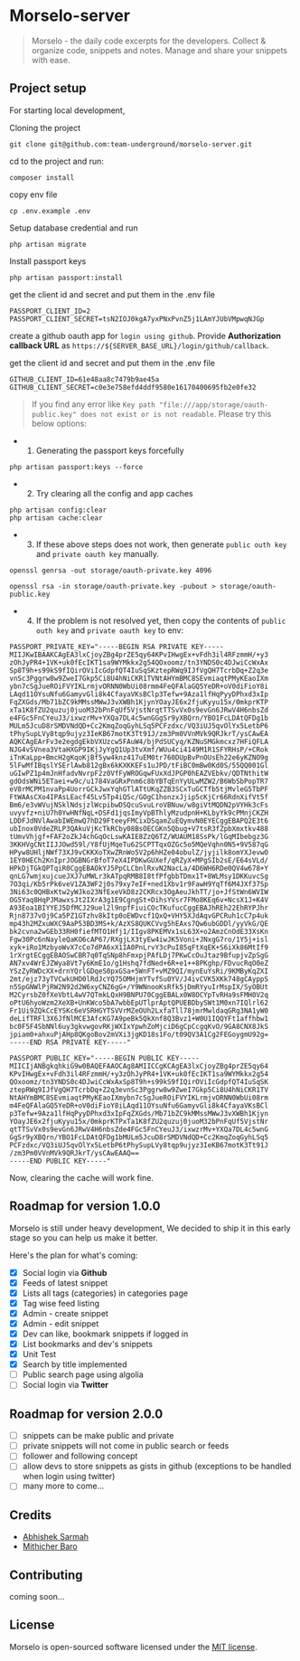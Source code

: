 # Morselo-server

> Morselo - the daily code excerpts for the developers. Collect & organize code, snippets and notes. Manage and share your snippets with ease.

## Project setup

For starting local development,

Cloning the project

```
git clone git@github.com:team-underground/morselo-server.git
```

cd to the project and run:

```
composer install
```

copy env file

```
cp .env.example .env
```

Setup database credential and run

```
php artisan migrate
```

Install passport keys

```
php artisan passport:install
```

get the client id and secret and put them in the .env file

```env
PASSPORT_CLIENT_ID=2
PASSPORT_CLIENT_SECRET=tsN2IOJ0kgA7yxPNxPvnZ5j1LAmYJUbVMpwqNJGp
```

create a github oauth app for `login using github`. Provide **Authorization callback URL** as `https://${SERVER_BASE_URL}/login/github/callback`.

get the client id and secret and put them in the .env file

```
GITHUB_CLIENT_ID=61e48aa8c7479b9ae45a
GITHUB_CLIENT_SECRET=c0e3e758efd4ddf9580e16170400695fb2e0fe32
```

> If you find any error like `Key path "file:///app/storage/oauth-public.key" does not exist or is not readable`. Please try this below options:

-   1. Generating the passport keys forcefully

```
php artisan passport:keys --force
```

-   2. Try clearing all the config and app caches

```
php artisan config:clear
php artisan cache:clear
```

-   3. If these above steps does not work, then generate `public outh key` and `private oauth key` manually.

```
openssl genrsa -out storage/oauth-private.key 4096

openssl rsa -in storage/oauth-private.key -pubout > storage/oauth-public.key
```

-   4. If the problem is not resolved yet, then copy the contents of `public outh key` and `private oauth key` to env:

```
PASSPORT_PRIVATE_KEY="-----BEGIN RSA PRIVATE KEY-----
MIIJKwIBAAKCAgEA3lxCjoyZBg4prZE5qy64KPvIHwgEx+vFdh3il4RFzmmH/+y3
zOhJyPR4+1VK+uk0fEcIKT1sa9WYMkkx2g54QOxoomz/tn3YNDS0c4DJwiCcWxAx
Sp8T9h+s99kS9fIQirOViIcGdpfQT4IuSqSKztepRWq9IJfVgQH7TcrbDq+Z2q3e
vnSc3Pggrw8w9ZweI7Gkp5Ci8U4hNiCKR1TVNtAHYmBMC8SEvmiaqtPMyKEaoIXm
ybn7cSgJueROiFVYIKLrmjvORNN0WbUi08rmm4FeQFAlaGQ5YeDR+oV0diFioY8i
LAqd11OYsuNfu6GamyvGli8k4CfayaVKsBClp3Tefw+9Aza1lfHqPyyDPhxd3xIp
FqZXGds/Mb71bZC9kMMssMWwJ3vXWBh1KjynYOayJE6x2fjuKyyu15x/0mkprKTP
xTa1K8fZU2quzuj0juoM32bPnFqUf5VjstNrqtTTSvVx0s9evGn6JRwV4H6nbsZd
e4FGc5FnCYeuJ3/ixwzrMv+YXQa7DL4c5wnGGgSr9yXBQrn/YBO1FcLDAtQFDg1b
MULm5JcuD8rSMDVNdQD+Cc2KmqZoqGyhLSq5PCFzdxc/VQ3iUJ5qvOlYx5LetbP6
tPhySupLVy8tqp9ujyz3IeKB67motK3Tt91J/zm3Pm0VVnMVk9QRJkrT/ysCAwEA
AQKCAgEArFv3e2egdgEkbVXUzcw5FAuW4/bjPdSUCyq/KZNuSMGkmcxz7HFiQFLA
NJG4vSVnea3VtaHXGP9IKjJyYgQ1Up3tvXmf/WUu4ci4149M1R1SFYRHsP/+CRok
iTnKaLpp+BmcH2gKqoKjBf5yw4knz417uEM0tr760DUpBvPnOUsEh22e6yKZNO9g
5lFwMfIBqslYSErlAwb812gBx6kKXKKEFs1uJPD/tFiBC0mBw0Kd0S/55QQ001Gl
uGIwPZ1p4mJnHfadvNvrpF2z0VfFyWROGqwFUxXdJPGP0hEAZVEbkv/QDTNthitW
gdOdsWNi5ETaei+w9c/u1784VaGRxPnm6c8bYBTqEnYyULwMZW2/B6WbSbPopTR7
eV8rMCPM1nvaPp4UorrGCkJwxYqhGTlATtUKqZZB3SCxTuGCTfb5tjMvleG5TbPF
FtWAAsCXo4IPAsLEacf45Lv5Tp4iQSc/GOgC1honzxJjip5cKjCr66RdnXifVt5f
Bm6/e3vWVujNSklNdsjzlWcpibwDSQcuSvuLroVBNuw/w8giVtMQDN2pVYHk3cFs
uvyvfz+niU7h0YwHNfNqL+DSFd1jqsImyVpBThlyMzudpnH+KLbyYk9cPMnjCKZH
LDDFJdNVlAwabIWEmwQ7hD29FteeyFMCixDSqamZuEQymvN0EYECggEBAPQ2E3t6
ubInox0VdeZRLP3QAkuVjKcTkRCby08BsOECGKn5Qbug+V7tsR3fZpbXmxtkv488
tUmvVhjgf+FAF2oZkJ4chGqOcLswKAIE8ZzQ6TZ/WUAUM18SsPk/lGqMIbebgz3G
3KKHVgCNtIIJJOwd59l/Y8fUjMqeTu62SCPTTqxOZGc5o5MQeVqhn0N5+9V587qG
HPyw8UHljNWf73XJ9vCKKXoTXwZRnWo5V2p6hHZe04obulZ/jyjilk8omYXJevwO
1EY0HECh2KnIprJOGBNGrBfoT7eX4IPDKwGUXef/qRZyX+MPgSIb2sE/E64sVLd/
HPkDjTGkQPTqiR0CggEBAOkYJ5PpCLCbnlRxvN2NacLa/4D6WH6RDe0QV4w678+Y
qnLG7wmjxujcueJXJ7uMWLr3kATpqRMB8I8tfPfgbbTDmx1T+8WLMsy1DKKuvcSg
7O3qi/Kb5rPk6veV1ZA3WF2j0s79xy7eIF+ned1Xbv1r9FawH9YqTf6M4JXf37Sp
3Ni63c0QHBxKtw2yWJko23NfExeVkD8z2CKRcx3OgAeuJkhTT/jo+JfStWn6WVIW
OG5Yaq8HqPJMawxsJt2IXrA3g1E9CgngSt+DihsYVsr7FMo8KEq6v+NcsX1J+K4V
A93Eoa1BIYYEJ5DfMCJ29uel2l9npfFiuiCOcTKufucCggEBAJhREh22EhRYPJhr
Rjn8737vOj9Ca5PZ1GTzhv8kItp0oEWDvcf1QxQ+VHY5XJdAqvGPCRuh1cC7p4uk
mp43h2MZxuWXC9AaP53BD3MS+k/AzXS8QUKCVvg5hEAxs7Qw6ubGDDl/yyVkG/QE
bk2cvna2wGEb33RH0fiefMTO1Hfj1/IIgv8PKEMVx1sL63X+o2AmzCnOdE33XsKn
Fgw30Pc6nNayleQaKO6cAP67/RXgjLX3tyEw4iwJK5Voni+JNxgG7ro/1Y5j+isl
xyk+iRo1MzbyoWvX7cCo7dPA6xX1IA0PnLrvY3cPuI85qFtXqEK+S6iXk86MtIf9
1rXrgtECggEBAOSwCBR7q0TqSNp8hFmxpjPAfLDj7PKwCcOuJtaz9BfupjvZpSgG
AN7xv4WrEJZWya8Vt7y6KmE1o/g1Hshq7fdNed+6R+e1++8PKghp/FDvucRqO0eZ
YSzZyRWDcXX+drnYQrlGDqeS0pxGSa+5WnFT+vMZ9QI/mynEuYsRi/9KMByKqZXI
2mt/ejz73yTVCwkUHD0lRdJcYQ75OMHjmYTvfSu0YV/J4ivCVK5XKk748gCAyppS
n5SpGNWlPjRW2N92d2W6xyCNZ6gG+/Y9WNnooKsRfk5jDmRYyuIrMspIX/SyOBUt
M2CyrsbZ0fXeVbtL4wV7QTmkLQxH9BNPU70CggEBALx0W8OCYpTvRHa9sFMH0V2q
oPtU6hyoWzm2XeXB+UnKWco5bA7wbbEpUTlprAptQPUEBDbySWt1M0xn7IQlrl62
Fr1Ui9ZQkCcEYSKc6eVSRHGYTSVVrMZeOUh2LxfaTll78jmrMwldaqGRg3NA1yW0
deLifTRFl3X6JfNlMCE3AfcKG7A9peBk5QkXnf8Q3Bvz1+W0U1IQQYFt1affhbw1
bc0F5F4SbNNl6uy3gkvwgovRKjWXIxYpwhZoMjciD6gCpCcgqKvO/9GA8CNX8JkS
jpiam0+ahxuPjAHp8QKgoBov2mVXi3jgKD18s1Fo/t09QV3A1Cg2FEGoygmU92g=
-----END RSA PRIVATE KEY-----"
```

```
PASSPORT_PUBLIC_KEY="-----BEGIN PUBLIC KEY-----
MIICIjANBgkqhkiG9w0BAQEFAAOCAg8AMIICCgKCAgEA3lxCjoyZBg4prZE5qy64
KPvIHwgEx+vFdh3il4RFzmmH/+y3zOhJyPR4+1VK+uk0fEcIKT1sa9WYMkkx2g54
QOxoomz/tn3YNDS0c4DJwiCcWxAxSp8T9h+s99kS9fIQirOViIcGdpfQT4IuSqSK
ztepRWq9IJfVgQH7TcrbDq+Z2q3evnSc3Pggrw8w9ZweI7Gkp5Ci8U4hNiCKR1TV
NtAHYmBMC8SEvmiaqtPMyKEaoIXmybn7cSgJueROiFVYIKLrmjvORNN0WbUi08rm
m4FeQFAlaGQ5YeDR+oV0diFioY8iLAqd11OYsuNfu6GamyvGli8k4CfayaVKsBCl
p3Tefw+9Aza1lfHqPyyDPhxd3xIpFqZXGds/Mb71bZC9kMMssMWwJ3vXWBh1Kjyn
YOayJE6x2fjuKyyu15x/0mkprKTPxTa1K8fZU2quzuj0juoM32bPnFqUf5VjstNr
qtTTSvVx0s9evGn6JRwV4H6nbsZde4FGc5FnCYeuJ3/ixwzrMv+YXQa7DL4c5wnG
GgSr9yXBQrn/YBO1FcLDAtQFDg1bMULm5JcuD8rSMDVNdQD+Cc2KmqZoqGyhLSq5
PCFzdxc/VQ3iUJ5qvOlYx5LetbP6tPhySupLVy8tqp9ujyz3IeKB67motK3Tt91J
/zm3Pm0VVnMVk9QRJkrT/ysCAwEAAQ==
-----END PUBLIC KEY-----"
```

Now, clearing the cache will work fine.

## Roadmap for version 1.0.0

Morselo is still under heavy development, We decided to ship it in this early stage so you can help us make it better.

Here's the plan for what's coming:

-   [x] Social login via **Github**
-   [x] Feeds of latest snippet
-   [x] Lists all tags (categories) in categories page
-   [x] Tag wise feed listing
-   [x] Admin - create snippet
-   [x] Admin - edit snippet
-   [x] Dev can like, bookmark snippets if logged in
-   [x] List bookmarks and dev's snippets
-   [x] Unit Test
-   [x] Search by title implemented
-   [ ] Public search page using algolia
-   [ ] Social login via **Twitter**

## Roadmap for version 2.0.0

-   [ ] snippets can be make public and private
-   [ ] private snippets will not come in public search or feeds
-   [ ] follower and following concept
-   [ ] allow devs to store snippets as gists in github (exceptions to be handled when login using twitter)
-   [ ] many more to come...

## Credits

-   [Abhishek Sarmah](https://github.com/abhisheksarmah)
-   [Mithicher Baro](https://github.com/mithicher)

## Contributing

coming soon...

## License

Morselo is open-sourced software licensed under the [MIT license](https://opensource.org/licenses/MIT).
